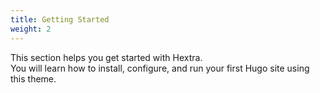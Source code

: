 ```yaml
---
title: Getting Started
weight: 2
---
```


This section helps you get started with Hextra.  
You will learn how to install, configure, and run your first Hugo site using this theme.
